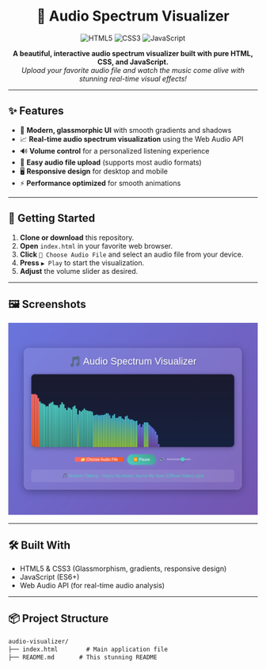 <div align="center">
  <h1>🎵 Audio Spectrum Visualizer</h1>
  <img src="https://img.shields.io/badge/HTML5-%23E34F26.svg?&style=for-the-badge&logo=html5&logoColor=white" alt="HTML5" />
  <img src="https://img.shields.io/badge/CSS3-%231572B6.svg?&style=for-the-badge&logo=css3&logoColor=white" alt="CSS3" />
  <img src="https://img.shields.io/badge/JavaScript-%23F7DF1E.svg?&style=for-the-badge&logo=javascript&logoColor=black" alt="JavaScript" />
</div>

<p align="center">
  <b>A beautiful, interactive audio spectrum visualizer built with pure HTML, CSS, and JavaScript.</b><br>
  <i>Upload your favorite audio file and watch the music come alive with stunning real-time visual effects!</i>
</p>

---

## ✨ Features

- 🎨 <b>Modern, glassmorphic UI</b> with smooth gradients and shadows
- 📈 <b>Real-time audio spectrum visualization</b> using the Web Audio API
- 🔊 <b>Volume control</b> for a personalized listening experience
- 📁 <b>Easy audio file upload</b> (supports most audio formats)
- 🖥️ <b>Responsive design</b> for desktop and mobile
- ⚡ <b>Performance optimized</b> for smooth animations

---

## 🚀 Getting Started

1. <b>Clone or download</b> this repository.
2. <b>Open</b> <code>index.html</code> in your favorite web browser.
3. <b>Click</b> <code>📁 Choose Audio File</code> and select an audio file from your device.
4. <b>Press</b> <code>▶️ Play</code> to start the visualization.
5. <b>Adjust</b> the volume slider as desired.

---

## 🖼️ Screenshots

<p align="center">
  <img src="https://raw.githubusercontent.com/rabius-sunny/audio-spectrum-visualizer/refs/heads/main/spectrum.png" alt="Audio Spectrum Visualizer Demo" width="700"/>
</p>

---

## 🛠️ Built With

- HTML5 & CSS3 (Glassmorphism, gradients, responsive design)
- JavaScript (ES6+)
- Web Audio API (for real-time audio analysis)

---

## 📦 Project Structure

```
audio-visualizer/
├── index.html        # Main application file
├── README.md       # This stunning README
```

